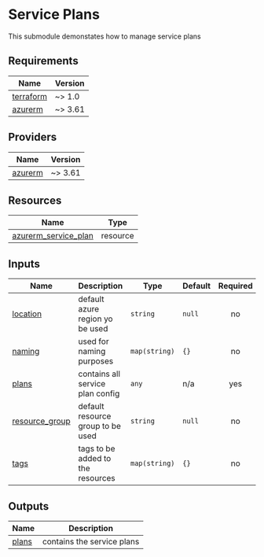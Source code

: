 # Service Plans

This submodule demonstates how to manage service plans

## Requirements

| Name | Version |
|------|---------|
| <a name="requirement_terraform"></a> [terraform](#requirement\_terraform) | ~> 1.0 |
| <a name="requirement_azurerm"></a> [azurerm](#requirement\_azurerm) | ~> 3.61 |

## Providers

| Name | Version |
|------|---------|
| <a name="provider_azurerm"></a> [azurerm](#provider\_azurerm) | ~> 3.61 |

## Resources

| Name | Type |
|------|------|
| [azurerm_service_plan](https://registry.terraform.io/providers/hashicorp/azurerm/latest/docs/resources/service_plan) | resource |

## Inputs

| Name | Description | Type | Default | Required |
|------|-------------|------|---------|:--------:|
| <a name="input_location"></a> [location](#input\_location) | default azure region yo be used | `string` | `null` | no |
| <a name="input_naming"></a> [naming](#input\_naming) | used for naming purposes | `map(string)` | `{}` | no |
| <a name="input_plans"></a> [plans](#input\_plans) | contains all service plan config | `any` | n/a | yes |
| <a name="input_resource_group"></a> [resource_group](#input\_resource_group) | default resource group to be used | `string` | `null` | no |
| <a name="input_tags"></a> [tags](#input\_tags) | tags to be added to the resources | `map(string)` | `{}` | no |

## Outputs

| Name | Description |
|------|-------------|
| <a name="output_plans"></a> [plans](#output\_plans) | contains the service plans |
